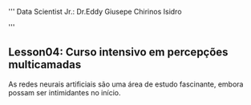 '''
Data Scientist Jr.: Dr.Eddy Giusepe Chirinos Isidro

'''
## Lesson04: Curso intensivo em percepções multicamadas
As redes neurais artificiais são uma área de estudo fascinante, embora possam ser
intimidantes no início.
